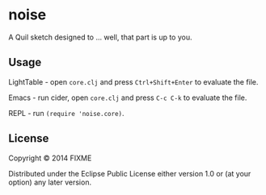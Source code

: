 # noise

A Quil sketch designed to ... well, that part is up to you.

## Usage

LightTable - open `core.clj` and press `Ctrl+Shift+Enter` to evaluate the file.

Emacs - run cider, open `core.clj` and press `C-c C-k` to evaluate the file.

REPL - run `(require 'noise.core)`.

## License

Copyright © 2014 FIXME

Distributed under the Eclipse Public License either version 1.0 or (at
your option) any later version.

